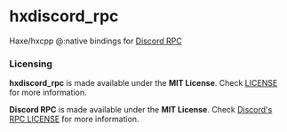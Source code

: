 # hxdiscord_rpc

Haxe/hxcpp @:native bindings for [Discord RPC](https://github.com/discord/discord-rpc)

### Licensing

**hxdiscord_rpc** is made available under the **MIT License**. Check [LICENSE](./LICENSE) for more information.

**Discord RPC** is made available under the **MIT License**. Check [Discord's RPC LICENSE](https://github.com/discord/discord-rpc/blob/master/LICENSE) for more information.
